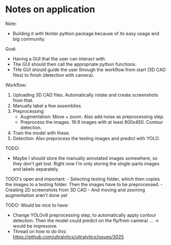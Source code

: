 # Notes on application

Note:
- Building it with tkinter python package because of its easy usage and big community.

Goal:
- Having a GUI that the user can interact with. 
- The GUI should then call the appropriate python functions.
- THe GUI should guide the user through the workflow from start (3D CAD files) to finish (detection with camera).

Workflow:
1. Uploading 3D CAD files. Automatically rotate and create screenshots from that.
2. Manually label a few assemblies.
3. Preprocessing:
    - Augmentation: Move + zoom. Also add noise as preprocessing step.
    - Preprocess the images. 16:9 images with at least 800x450. Contour detection.
4. Train the model with these.
5. Detection: Also preprocess the testing images and predict with YOLO.

TODO:
- Maybe I should store the manually annotated images somewhere, so they don't get lost. Right now I'm only storing the single-parts images and labels separately.


TODO's open and important:
    - Selecting testing folder, which then copies the images to a testing folder. Then the images have to be preprocessed.
    - Creating 2D screenshots from 3D CAD
    - And moving and zooming augmentation aren't done yet

TODO: Would be nice to have:
- Change YOLOv8 preprocessing step, to automatically apply contour detection. Then the model could predict on the fly/from camera/ ... -> would be impressive.
- Thread on how to do this: https://github.com/ultralytics/ultralytics/issues/3025
